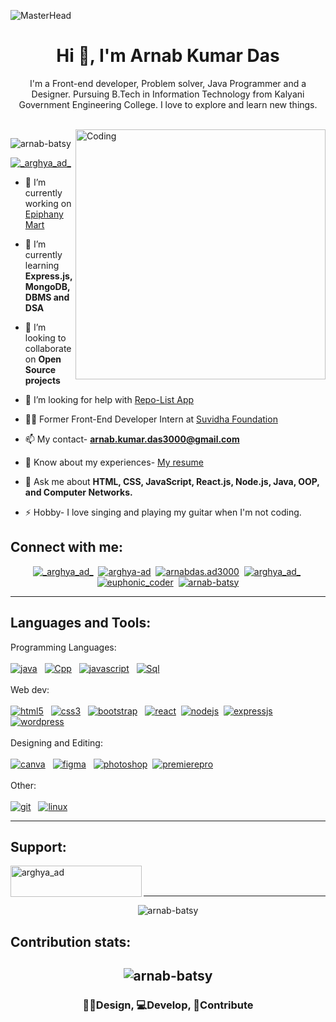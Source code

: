 ![MasterHead](https://media.licdn.com/dms/image/D5616AQE6yfiZyUP5TA/profile-displaybackgroundimage-shrink_350_1400/0/1703702352060?e=1709164800&v=beta&t=qMsnRf0o1978qKYFeWpVU7gwWnjLrW5ax7ZM_qR7UeI)
<h1 align="center">Hi 👋, I'm Arnab Kumar Das</h1>
<p align="center"> I'm a Front-end developer, Problem solver, Java Programmer and a Designer. Pursuing B.Tech in Information Technology from Kalyani Government Engineering College. I love to explore and learn new things. </p>
<br>
<img align="right" alt="Coding" width="400" src="https://cdn.dribbble.com/users/730703/screenshots/6581243/avento.gif">

<p align="left"> <img src="https://komarev.com/ghpvc/?username=arnab-batsy&label=Profile%20views&color=0e75b6&style=flat" alt="arnab-batsy" /> </p>

<p align="left"> <a href="https://twitter.com/_arghya_ad_" target="blank"><img src="https://img.shields.io/twitter/follow/_arghya_ad_?logo=twitter&style=for-the-badge" alt="_arghya_ad_" /></a> </p>

- 🔭 I’m currently working on [Epiphany Mart](https://github.com/Arnab-batsy/Epiphany-mart)

- 🌱 I’m currently learning **Express.js, MongoDB, DBMS and DSA**

- 👯 I’m looking to collaborate on **Open Source projects**

- 🤝 I’m looking for help with [Repo-List App](https://github.com/Arnab-batsy/Repo-List)

- 👨‍💻 Former Front-End Developer Intern at [Suvidha Foundation](https://www.suvidhafoundationedutech.org/)

- 📫 My contact- **arnab.kumar.das3000@gmail.com**

- 📄 Know about my experiences- [My resume](https://drive.google.com/file/d/19OddwpCTe0yI2lNKulXEFDHYblgpTNg8/view?usp=sharing)

- 💬 Ask me about **HTML, CSS, JavaScript, React.js, Node.js, Java, OOP, and Computer Networks.**

- ⚡ Hobby- I love singing and playing my guitar when I'm not coding.

<h2 align="left">Connect with me:</h2>

<p align="center">
<a href="https://twitter.com/_arghya_ad_" target="blank"><img src="https://img.shields.io/badge/Twitter-1da1f2?style=for-the-badge&logo=twitter&logoColor=white" alt="_arghya_ad_" /></a>&nbsp;
<a href="https://linkedin.com/in/arghya-ad" target="blank"><img src="https://img.shields.io/badge/LinkedIn-0077b5?style=for-the-badge&logo=linkedin" alt="arghya-ad" /></a>&nbsp;
<a href="https://fb.com/arnabdas.ad3000" target="blank"><img src="https://img.shields.io/badge/Facebook-0866ff?style=for-the-badge&logo=facebook" alt="arnabdas.ad3000" /></a>&nbsp;
<a href="https://instagram.com/arghya_ad_" target="blank"><img src="https://img.shields.io/badge/instagram-f6096c?style=for-the-badge&logo=instagram&logoColor=white" alt="arghya_ad_" /></a>&nbsp;
<a href="https://www.leetcode.com/euphonic_coder" target="blank"><img src="https://img.shields.io/badge/leetcode-000000?style=for-the-badge&logo=leetcode&logoColor=white&labelColor=f89f1b" alt="euphonic_coder" /></a>&nbsp;
<a href="https://codesandbox.com/arnab-batsy" target="blank"><img src="https://img.shields.io/badge/codesandbox-152025?style=for-the-badge&logo=codesandbox" alt="arnab-batsy" /></a>
</p>
<hr>

<h2 align="left">Languages and Tools:</h2>

<p align="left"> 
<span>Programming Languages:</span><br><br>
<a href="https://www.java.com" target="_blank" rel="noreferrer"><img src="https://img.shields.io/badge/java-0d86c1?style=for-the-badge" alt="java" /></a> &nbsp;
<a href="https://www.w3schools.com/cpp/" target="_blank" rel="noreferrer"><img src="https://img.shields.io/badge/c%2B%2B-005697?style=for-the-badge&logo=c%2B%2B&labelColor=6295cb" alt="Cpp"/></a> &nbsp;
<a href="https://developer.mozilla.org/en-US/docs/Web/JavaScript" target="_blank" rel="noreferrer"><img src="https://img.shields.io/badge/javascript-efd81d?style=for-the-badge&logo=javascript&logoColor=white" alt="javascript" /></a> &nbsp;
<a href="https://www.w3schools.com/sql/" target="_blank" rel="noreferrer"><img src="https://img.shields.io/badge/sql-d47131?style=for-the-badge&logo=postgresql&logoColor=white" alt="Sql" /></a>&nbsp;
<br>
<br>
<span>Web dev:</span><br><br>
<a href="https://www.w3.org/html/" target="_blank" rel="noreferrer"><img src="https://img.shields.io/badge/html-dd4b25?style=for-the-badge&logo=html5&logoColor=white" alt="html5" /></a> &nbsp;
<a href="https://www.w3schools.com/css/" target="_blank" rel="noreferrer"><img src="https://img.shields.io/badge/css-254bdd?style=for-the-badge&logo=css3&logoColor=white" alt="css3" /></a> &nbsp;
<a href="https://getbootstrap.com" target="_blank" rel="noreferrer"><img src="https://img.shields.io/badge/bootstrap-7410f0?style=for-the-badge&logo=bootstrap&logoColor=white" alt="bootstrap" /></a> &nbsp;
<a href="https://react.dev/" target="_blank" rel="noreferrer"><img src="https://img.shields.io/badge/react-212121?style=for-the-badge&logo=react&logoColor=5ed3f3" alt="react" /></a>&nbsp;
<a href="https://www.npmjs.com/" target="_blank" rel="noreferrer"><img src="https://img.shields.io/badge/npm-c53635?style=for-the-badge&logo=npm&logoColor=white" alt="nodejs" /></a>&nbsp;
<a href="https://expressjs.com" target="_blank" rel="noreferrer"><img src="https://img.shields.io/badge/expressjs-212121?style=for-the-badge&logo=javascript&logoColor=white&labelColor=e9be0f" alt="expressjs"/></a> &nbsp;
<a href="https://wordpress.com/" target="_blank" rel="noreferrer"><img src="https://img.shields.io/badge/wordpress-32373c?style=for-the-badge&logo=wordpress&logoColor=white" alt="wordpress"/></a> &nbsp;
<br>
<br>
<span>Designing and Editing:</span><br><br>
<a href="https://www.canva.com/" target="_blank" rel="noreferrer"><img src="https://img.shields.io/badge/canva-4659e3?style=for-the-badge&logo=canva&logoColor=white&labelColor=02bcc7" alt="canva" /></a> &nbsp;
<a href="https://www.figma.com/" target="_blank" rel="noreferrer"><img src="https://img.shields.io/badge/figma-eb4c1c?style=for-the-badge&logo=figma&logoColor=white&labelColor=1bb6f7" alt="figma" /></a> &nbsp;
<a href="https://www.photoshop.com/en" target="_blank" rel="noreferrer"><img src="https://img.shields.io/badge/photoshop-2fa3f7?style=for-the-badge&logo=adobe&logoColor=001d34" alt="photoshop" /></a>&nbsp;
<a href="https://www.adobe.com/in/products/premiere.html" target="_blank" rel="noreferrer"><img src="https://img.shields.io/badge/premiere%20pro-000058?style=for-the-badge&logo=adobe&logoColor=white" alt="premierepro" /></a>&nbsp;
<br>
<br>
<span>Other:</span><br><br>
<a href="https://git-scm.com/" target="_blank" rel="noreferrer"><img src="https://img.shields.io/badge/git-e84d31?style=for-the-badge&logo=git&logoColor=white" alt="git" /></a> &nbsp;
<a href="https://www.linux.org/" target="_blank" rel="noreferrer"><img src="https://img.shields.io/badge/linux-363636?style=for-the-badge&logo=linux" alt="linux" /></a> &nbsp;
</p>
<hr>

<h2 align="left">Support:</h2>
<p><a href="https://www.buymeacoffee.com/arghya_ad"><img align="left" src="https://cdn.buymeacoffee.com/buttons/v2/default-yellow.png" height="50" width="210" alt="arghya_ad" /></a></p><br><br>
<hr>
<p align="center"><img src="https://github-readme-stats.vercel.app/api/top-langs?username=arnab-batsy&show_icons=true&locale=en&layout=compact" alt="arnab-batsy" /></p>

<h2>Contribution stats:<h2>
<p align="center"><img src="https://github-readme-streak-stats.herokuapp.com/?user=arnab-batsy&" alt="arnab-batsy" /></p>
<h3 align="center">👨‍💻Design, 💻Develop, 🤝Contribute</h3> 

<!--
**Arnab-batsy/Arnab-batsy** is a ✨ _special_ ✨ repository because its `README.md` (this file) appears on your GitHub profile.
Here are some ideas to get you started:

-->
